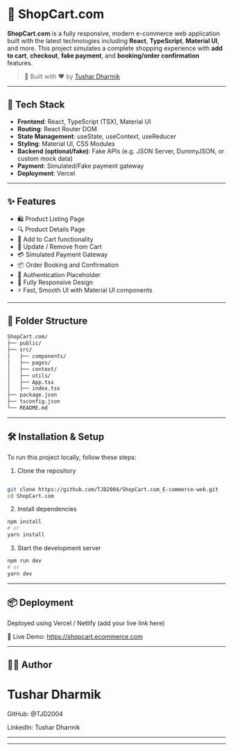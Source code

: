 # 🛒 ShopCart.com

**ShopCart.com** is a fully responsive, modern e-commerce web application built with the latest technologies including **React**, **TypeScript**, **Material UI**, and more. This project simulates a complete shopping experience with **add to cart**, **checkout**, **fake payment**, and **booking/order confirmation** features.

> 🎯 Built with ❤️ by [Tushar Dharmik](https://github.com/your-username)

---

## 🚀 Tech Stack

- **Frontend**: React, TypeScript (TSX), Material UI
- **Routing**: React Router DOM
- **State Management**: useState, useContext, useReducer
- **Styling**: Material UI, CSS Modules
- **Backend (optional/fake)**: Fake APIs (e.g. JSON Server, DummyJSON, or custom mock data)
- **Payment**: Simulated/Fake payment gateway
- **Deployment**: Vercel 

---

## ✨ Features

- 🛍️ Product Listing Page
- 🔍 Product Details Page
- 🛒 Add to Cart functionality
- 🔄 Update / Remove from Cart
- 💳 Simulated Payment Gateway
- 📦 Order Booking and Confirmation
- 🔐 Authentication Placeholder
- 📱 Fully Responsive Design
- ⚡ Fast, Smooth UI with Material UI components

---


## 📁 Folder Structure

```bash
ShopCart.com/
├── public/
├── src/
│   ├── components/
│   ├── pages/
│   ├── context/
│   ├── utils/
│   ├── App.tsx
│   ├── index.tsx
├── package.json
├── tsconfig.json
└── README.md

```
---

## 🛠️ Installation & Setup

To run this project locally, follow these steps:

1. Clone the repository

```  bash 

git clone https://github.com/TJD2004/ShopCart.com_E-commerce-web.git
cd ShopCart.com
```

2. Install dependencies
```bash 
npm install
# or
yarn install
```

3. Start the development server
```bash
npm run dev
# or
yarn dev
```
---

## 📦 Deployment

Deployed using Vercel / Netlify (add your live link here)

🔗 Live Demo: https://shopcart.ecommerce.com

---

## 👨‍💻 Author

# Tushar Dharmik

GitHub: @TJD2004

LinkedIn: Tushar Dharmik

---
---